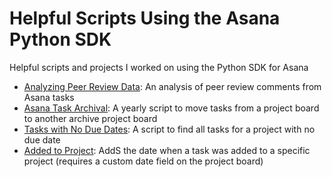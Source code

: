 # Helpful Scripts Using the Asana Python SDK
Helpful scripts and projects I worked on using the Python SDK for Asana

- [Analyzing Peer Review Data](/Analyzing_Peer_Review_Data.ipynb): An analysis of peer review comments from Asana tasks
- [Asana Task Archival](/asana-task-archival-script.ipynb): A yearly script to move tasks from a project board to another archive project board
- [Tasks with No Due Dates](/no_due_date.py): A script to find all tasks for a project with no due date
- [Added to Project](/added_to_project.py): AddS the date when a task was added to a specific project (requires a custom date field on the project board)
